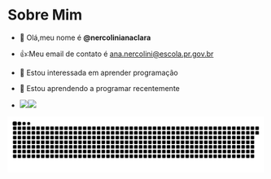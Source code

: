 # Sobre Mim

- 👋 Olá,meu nome é **@nercolinianaclara**
- 👍:Meu email de contato é ana.nercolini@escola.pr.gov.br
- 👀 Estou interessada em aprender programação 
-  🌱 Estou aprendendo a programar recentemente
 
-  ![](https://img.shields.io/badge/JavaScript-323330?style=for-the-badge&logo=javascript&logoColor=F7DF1E)![](https://img.shields.io/badge/Scratch-4D97FF?style=for-the-badge&logo=Scratch&logoColor=white)

 ![Snake animation](https://github.com/MagicalBR/MagicalBR/blob/output/github-contribution-grid-snake.svg)
 
 </div>

